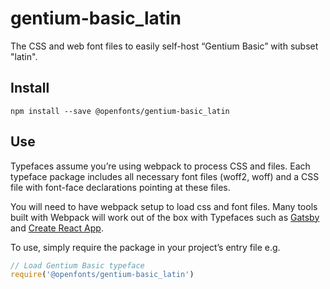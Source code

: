 
# gentium-basic_latin

The CSS and web font files to easily self-host “Gentium Basic” with subset "latin".

## Install

`npm install --save @openfonts/gentium-basic_latin`

## Use

Typefaces assume you’re using webpack to process CSS and files. Each typeface
package includes all necessary font files (woff2, woff) and a CSS file with
font-face declarations pointing at these files.

You will need to have webpack setup to load css and font files. Many tools built
with Webpack will work out of the box with Typefaces such as [Gatsby](https://github.com/gatsbyjs/gatsby)
and [Create React App](https://github.com/facebookincubator/create-react-app).

To use, simply require the package in your project’s entry file e.g.

```javascript
// Load Gentium Basic typeface
require('@openfonts/gentium-basic_latin')
```
